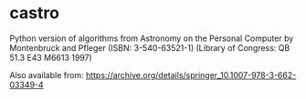 # castro

Python version of algorithms from Astronomy on the Personal Computer by Montenbruck and Pfleger
(ISBN: 3-540-63521-1)
(Library of Congress: QB 51.3 E43 M6613 1997)

Also available from: https://archive.org/details/springer_10.1007-978-3-662-03349-4
